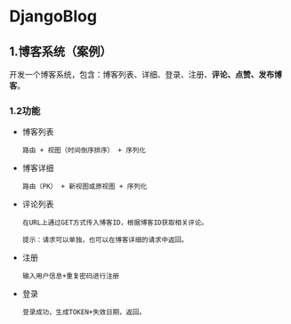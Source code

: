 # DjangoBlog

## 1.博客系统（案例）

开发一个博客系统，包含：博客列表、详细、登录、注册、**评论、点赞、发布博客**。

### 1.2功能

- 博客列表

  ```
  路由 + 视图（时间倒序排序） + 序列化
  ```

- 博客详细 

  ```
  路由（PK） + 新视图或原视图 + 序列化
  ```

- 评论列表

  ```
  在URL上通过GET方式传入博客ID，根据博客ID获取相关评论。
  
  提示：请求可以单独，也可以在博客详细的请求中返回。
  ```

- 注册

  ```
  输入用户信息+重复密码进行注册
  ```

- 登录

  ```
  登录成功，生成TOKEN+失效日期，返回。
  ```

  
